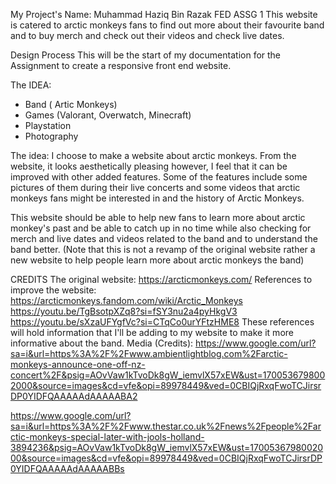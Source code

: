 My Project's Name: Muhammad Haziq Bin Razak FED ASSG 1
This website is catered to arctic monkeys fans to find out more about their favourite band and to buy merch and check out their videos and check live dates. 


Design Process
This will be the start of my documentation for the Assignment to create a responsive front end website.

The IDEA:
- Band ( Artic Monkeys)
- Games (Valorant, Overwatch, Minecraft)
- Playstation
- Photography

The idea:
I choose to make a website about arctic monkeys.
From the website, it looks aesthetically pleasing however, I feel that it can be improved with other added features.
Some of the features include some pictures of them during their live concerts and some videos that arctic monkeys fans might be interested in and the history of Arctic Monkeys.

This website should be able to help new fans to learn more about arctic monkey's past and be able to catch up in no time while also checking for merch and live dates and videos related to the band and to understand the band better. 
(Note that this is not a revamp of the original website rather a new website to help people learn more about arctic monkeys the band)

CREDITS
The original website: https://arcticmonkeys.com/
References to improve the website:
https://arcticmonkeys.fandom.com/wiki/Arctic_Monkeys
https://youtu.be/TgBsotpXZq8?si=fSY3nu2a4pyHkgV3
https://youtu.be/sXzaUFYgfVc?si=CTqCo0urYFtzHME8
These references will hold information that I'll be adding to my website to make it more informative about the band.
Media (Credits):
https://www.google.com/url?sa=i&url=https%3A%2F%2Fwww.ambientlightblog.com%2Farctic-monkeys-announce-one-off-nz-concert%2F&psig=AOvVaw1kTvoDk8gW_iemvlX57xEW&ust=1700536798002000&source=images&cd=vfe&opi=89978449&ved=0CBIQjRxqFwoTCJirsrDP0YIDFQAAAAAdAAAAABA2

https://www.google.com/url?sa=i&url=https%3A%2F%2Fwww.thestar.co.uk%2Fnews%2Fpeople%2Farctic-monkeys-special-later-with-jools-holland-3894236&psig=AOvVaw1kTvoDk8gW_iemvlX57xEW&ust=1700536798002000&source=images&cd=vfe&opi=89978449&ved=0CBIQjRxqFwoTCJirsrDP0YIDFQAAAAAdAAAAABBs

